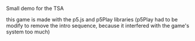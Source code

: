 Small demo for the TSA

this game is made with the p5.js and p5Play libraries (p5Play had to be modify to remove the intro sequence, because it interfered with the game's system too much)
